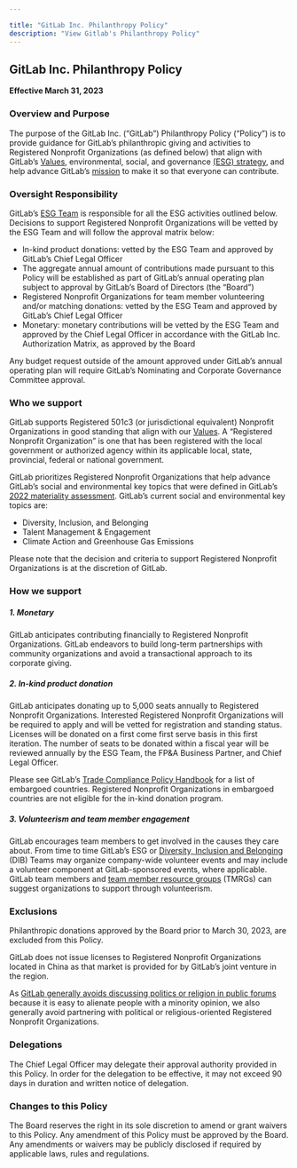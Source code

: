```yaml
---

title: "GitLab Inc. Philanthropy Policy"
description: "View Gitlab's Philanthropy Policy"
---
```








## GitLab Inc. Philanthropy Policy

**Effective March 31, 2023**

### Overview and Purpose

The purpose of the GitLab Inc. (“GitLab”) Philanthropy Policy (“Policy”) is to provide guidance for GitLab’s philanthropic giving and activities to Registered Nonprofit Organizations (as defined below) that align with GitLab’s [Values](/handbook/values/), environmental, social, and governance [(ESG) strategy](https://about.gitlab.com/handbook/legal/ESG/), and help advance GitLab’s [mission](/handbook/company/mission/) to make it so that everyone can contribute.

### Oversight Responsibility

GitLab’s [ESG Team](/job-families/legal-and-corporate-affairs/environmental-social-governance/) is responsible for all the ESG activities outlined below. Decisions to support Registered Nonprofit Organizations will be vetted by the ESG Team and will follow the approval matrix below:

- In-kind product donations: vetted by the ESG Team and approved by GitLab’s Chief Legal Officer
- The aggregate annual amount of contributions made pursuant to this Policy will be established as part of GitLab’s annual operating plan subject to approval by GitLab’s Board of Directors (the “Board”)
- Registered Nonprofit Organizations for team member volunteering and/or matching donations: vetted by the ESG Team and approved by GitLab’s Chief Legal Officer
- Monetary: monetary contributions will be vetted by the ESG Team and approved by the Chief Legal Officer in accordance with the GitLab Inc. Authorization Matrix, as approved by the Board

Any budget request outside of the amount approved under GitLab’s annual operating plan will require GitLab’s Nominating and Corporate Governance Committee approval.

### Who we support

GitLab supports Registered 501c3 (or jurisdictional equivalent) Nonprofit Organizations in good standing that align with our [Values](/handbook/values/). A “Registered Nonprofit Organization” is one that has been registered with the local government or authorized agency within its applicable local, state, provincial, federal or national government.

GitLab prioritizes Registered Nonprofit Organizations that help advance GitLab’s social and environmental key topics that were defined in GitLab’s [2022 materiality assessment](https://about.gitlab.com/handbook/legal/ESG/). GitLab’s current social and environmental key topics are:

- Diversity, Inclusion, and Belonging
- Talent Management & Engagement
- Climate Action and Greenhouse Gas Emissions

Please note that the decision and criteria to support Registered Nonprofit Organizations is at the discretion of GitLab.

### How we support

##### 1. Monetary

GitLab anticipates contributing financially to Registered Nonprofit Organizations. GitLab endeavors to build long-term partnerships with community organizations and avoid a transactional approach to its corporate giving.  

##### 2. In-kind product donation

GitLab anticipates donating up to 5,000 seats annually to Registered Nonprofit Organizations. Interested Registered Nonprofit Organizations will be required to apply and will be vetted for registration and standing status. Licenses will be donated on a first come first serve basis in this first iteration. The number of seats to be donated within a fiscal year will be reviewed annually by the ESG Team,  the FP&A Business Partner, and Chief Legal Officer.

Please see GitLab’s [Trade Compliance Policy Handbook](https://about.gitlab.com/handbook/legal/trade-compliance/) for a list of embargoed countries. Registered Nonprofit Organizations in embargoed countries are not eligible for the in-kind donation program.

##### 3. Volunteerism and team member engagement

GitLab encourages team members to get involved in the causes they care about. From time to time GitLab’s ESG or [Diversity, Inclusion and Belonging](/handbook/company/culture/inclusion/) (DIB) Teams may organize company-wide volunteer events and may include a volunteer component at GitLab-sponsored events, where applicable. GitLab team members and [team member resource groups](/handbook/company/culture/inclusion/erg-guide/) (TMRGs) can suggest organizations to support through volunteerism.

### Exclusions

Philanthropic donations approved by the Board prior to March 30, 2023, are excluded from this Policy.

GitLab does not issue licenses to Registered Nonprofit Organizations located in China as that market is provided for by GitLab’s joint venture in the region.

As [GitLab generally avoids discussing politics or religion in public forums](/handbook/values/#religion-and-politics-at-work) because it is easy to alienate people with a minority opinion, we also generally avoid partnering with political or religious-oriented Registered Nonprofit Organizations.

### Delegations

The Chief Legal Officer may delegate their approval authority provided in this Policy.  In order for the delegation to be effective, it may not exceed 90 days in duration and written notice of delegation.

### Changes to this Policy

The Board reserves the right in its sole discretion to amend or grant waivers to this Policy.  Any amendment of this Policy must be approved by the Board. Any amendments or waivers may be publicly disclosed if required by applicable laws, rules and regulations.
